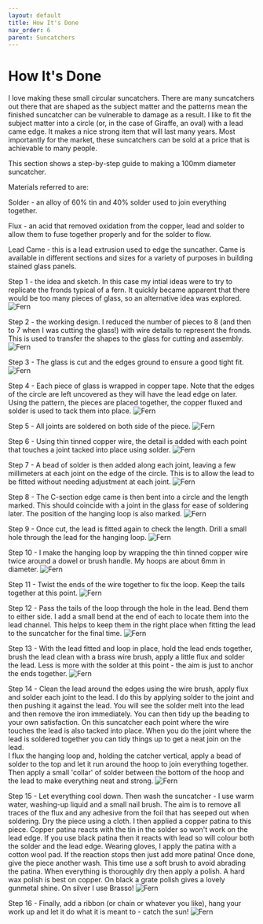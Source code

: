 ```yaml
---
layout: default
title: How It's Done
nav_order: 6
parent: Suncatchers
---
```


# How It's Done

I love making these small circular suncatchers. There are many suncatchers out there that are shaped as the subject matter and the patterns mean the finished suncatcher can be vulnerable to damage as a result. I like to fit the subject matter into a circle (or, in the case of Giraffe, an oval) with a lead came edge. It makes a nice strong item that will last many years. Most importantly for the market, these suncatchers can be sold at a price that is achievable to many people.

This section shows a step-by-step guide to making a 100mm diameter suncatcher. 

Materials referred to are: 

Solder - an alloy of 60% tin and 40% solder used to join everything together.

Flux - an acid that removed oxidation from the copper, lead and solder to allow them to fuse together properly and for the solder to flow.

Lead Came - this is a lead extrusion used to edge the suncather. Came is available in different sections and sizes for a variety of purposes in building stained glass panels.

Step 1 - the idea and sketch. In this case my intial ideas were to try to replicate the fronds typical of a fern. It quickly became apparent that there would be too many pieces of glass, so an alternative idea was explored.
![Fern](/images/Fern1.jpg)

Step 2 - the working design. I reduced the number of pieces to 8 (and then to 7 when I was cutting the glass!) with wire details to represent the fronds. This is used to transfer the shapes to the glass for cutting and assembly.
![Fern](/images/Fern2.jpg)

Step 3 - The glass is cut and the edges ground to ensure a good tight fit.
![Fern](/images/Fern3.jpg)


Step 4 - Each piece of glass is wrapped in copper tape. Note that the edges of the circle are left uncovered as they will have the lead edge on later. Using the pattern, the pieces are placed together, the copper fluxed and solder is used to tack them into place.
![Fern](/images/Fern4.jpg)


Step 5 - All joints are soldered on both side of the piece.
![Fern](/images/Fern5.jpg)


Step 6 - Using thin tinned copper wire, the detail is added with each point that touches a joint tacked into place using solder.
![Fern](/images/Fern6.jpg)


Step 7 - A bead of solder is then added along each joint, leaving a few millimeters at each joint on the edge of the circle. This is to allow the lead to be fitted without needing adjustment at each joint.
![Fern](/images/Fern7.jpg)


Step 8 - The C-section edge came is then bent into a circle and the length marked. This should coincide with a joint in the glass for ease of soldering later. The position of the hanging loop is also marked. 
![Fern](/images/Fern8.jpg)


Step 9 - Once cut, the lead is fitted again to check the length. Drill a small hole through the lead for the hanging loop.
![Fern](/images/Fern9.jpg)


Step 10 - I make the hanging loop by wrapping the thin tinned copper wire twice around a dowel or brush handle. My hoops are about 6mm in diameter. 
![Fern](/images/Fern10.jpg)


Step 11 - Twist the ends of the wire together to fix the loop. Keep the tails together at this point.
![Fern](/images/Fern11.jpg)


Step 12 - Pass the tails of the loop through the hole in the lead. Bend them to either side. I add a small bend at the end of each to locate them into the lead channel. This helps to keep them in the right place when fitting the lead to the suncatcher for the final time.
![Fern](/images/Fern12.jpg)


Step 13 - With the lead fitted and loop in place, hold the lead ends together, brush the lead clean with a brass wire brush, apply a little flux and solder the lead. Less is more with the solder at this point - the aim is just to anchor the ends together.
![Fern](/images/Fern13.jpg)


Step 14 - Clean the lead around the edges using the wire brush, apply flux and solder each joint to the lead. I do this by applying solder to the joint and then pushing it against the lead. You will see the solder melt into the lead and then remove the iron immediately. You can then tidy up the beading to your own satisfaction. On this suncatcher each point where the wire touches the lead is also tacked into place. When you do the joint where the lead is soldered together you can tidy things up to get a neat join on the lead.  
I flux the hanging loop and, holding the catcher vertical, apply a bead of solder to the top and let it run around the hoop to join everything together. Then apply a small 'collar' of solder between the bottom of the hoop and the lead to make everything neat and strong.
![Fern](/images/Fern14.jpg)


Step 15 - Let everything cool down. Then wash the suncatcher - I use warm water, washing-up liquid and a small nail brush. The aim is to remove all traces of the flux and any adhesive from the foil that has seeped out when soldering. Dry the piece using a cloth.
I then applied a copper patina to this piece. Copper patina reacts with the tin in the solder so won't work on the lead edge. If you use black patina then it reacts with lead so will colour both the solder and the lead edge. Wearing gloves, I apply the patina with a cotton wool pad. If the reaction stops then just add more patina! Once done, give the piece another wash. This time use a soft brush to avoid abrading the patina.
When everything is thoroughly dry then apply a polish. A hard wax polish is best on copper. On black a grate polish gives a lovely gunmetal shine. On silver I use Brasso!
![Fern](/images/Fern15.jpg)


Step 16 - Finally, add a ribbon (or chain or whatever you like), hang your work up and let it do what it is meant to - catch the sun!
![Fern](/images/Fern16.jpg)


